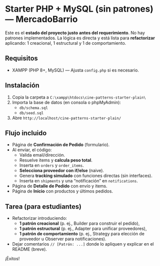 # Starter PHP + MySQL (sin patrones) — MercadoBarrio
Este es el **estado del proyecto justo antes del requerimiento**. No hay patrones implementados. La lógica es directa y está lista para **refactorizar** aplicando: 1 creacional, 1 estructural y 1 de comportamiento.

## Requisitos
- XAMPP (PHP 8+, MySQL) — Ajusta `config.php` si es necesario.

## Instalación
1. Copia la carpeta a `C:\xampp\htdocs\cine-patterns-starter-plain\`
2. Importa la base de datos (en consola o phpMyAdmin):
   - `db/schema.sql`
   - `db/seed.sql`
3. Abre `http://localhost/cine-patterns-starter-plain/`

## Flujo incluido
- Página de **Confirmación de Pedido** (formulario).
- Al enviar, el código:
  - Valida email/dirección.
  - Resuelve items y **calcula peso total**.
  - Inserta en `orders` y `order_items`.
  - **Selecciona proveedor con if/else** (naive).
  - Genera **tracking simulado** con funciones directas (sin interfaces).
  - Inserta en `shipments` y una “notificación” en `notifications`.
- Página de **Detalle de Pedido** con envío y items.
- Página de **Inicio** con productos y últimos pedidos.

## Tarea (para estudiantes)
- Refactorizar introduciendo:
  - **1 patrón creacional** (p. ej., Builder para construir el pedido),
  - **1 patrón estructural** (p. ej., Adapter para unificar proveedores),
  - **1 patrón de comportamiento** (p. ej., Strategy para elección de proveedor u Observer para notificaciones).
- Dejar comentarios `// [Patrón: ...]` donde lo apliquen y explicar en el README (breve).

¡Éxitos!